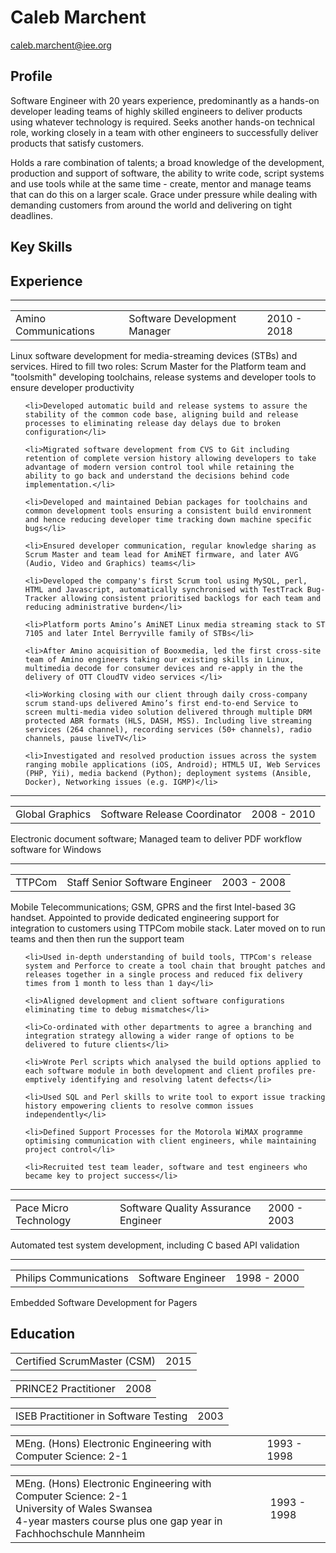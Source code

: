 Caleb Marchent
==
caleb.marchent@iee.org

Profile
--
Software Engineer with 20 years experience, predominantly as a hands-on developer leading teams of highly skilled engineers to deliver products using whatever technology is required. Seeks another hands-on technical role, working closely in a team with other engineers to successfully deliver products that satisfy customers.

Holds a rare combination of talents; a broad knowledge of the development, production and support of software, the ability to write code, script systems and use tools while at the same time - create, mentor and manage teams that can do this on a larger scale. Grace under pressure while dealing with demanding customers from around the world and delivering on tight deadlines.

Key Skills
--

Experience
--

<hr>
<table>
<tr><td>Amino Communications<td class="role_title">Software Development Manager<td class="date">2010 - 2018</td>
</table>

<p>Linux software development for media-streaming devices (STBs) and services. Hired to fill two roles: Scrum Master for the Platform team and "toolsmith" developing toolchains, release systems and developer tools to ensure developer productivity</p>


<ul>

    <li>Developed automatic build and release systems to assure the stability of the common code base, aligning build and release processes to eliminating release day delays due to broken configuration</li>

    <li>Migrated software development from CVS to Git including retention of complete version history allowing developers to take advantage of modern version control tool while retaining the ability to go back and understand the decisions behind code implementation.</li>

    <li>Developed and maintained Debian packages for toolchains and common development tools ensuring a consistent build environment and hence reducing developer time tracking down machine specific bugs</li>

    <li>Ensured developer communication, regular knowledge sharing as Scrum Master and team lead for AmiNET firmware, and later AVG (Audio, Video and Graphics) teams</li>

    <li>Developed the company's first Scrum tool using MySQL, perl, HTML and Javascript, automatically synchronised with TestTrack Bug-Tracker allowing consistent prioritised backlogs for each team and reducing administrative burden</li>

    <li>Platform ports Amino’s AmiNET Linux media streaming stack to ST 7105 and later Intel Berryville family of STBs</li>

    <li>After Amino acquisition of Booxmedia, led the first cross-site team of Amino engineers taking our existing skills in Linux, multimedia decode for consumer devices and re-apply in the the delivery of OTT CloudTV video services </li>

    <li>Working closing with our client through daily cross-company scrum stand-ups delivered Amino’s first end-to-end Service to screen multi-media video solution delivered through multiple DRM protected ABR formats (HLS, DASH, MSS). Including live streaming services (264 channel), recording services (50+ channels), radio channels, pause liveTV</li>

    <li>Investigated and resolved production issues across the system ranging mobile applications (iOS, Android); HTML5 UI, Web Services (PHP, Yii), media backend (Python); deployment systems (Ansible, Docker), Networking issues (e.g. IGMP)</li>

</ul>

<hr>
<table>
<tr><td>Global Graphics<td class="role_title">Software Release Coordinator<td class="date">2008 - 2010</td>
</table>

<p>Electronic document software; Managed team to deliver PDF workflow software for Windows</p>


<ul>

</ul>

<hr>
<table>
<tr><td>TTPCom<td class="role_title">Staff Senior Software Engineer<td class="date">2003 - 2008</td>
</table>

<p>Mobile Telecommunications; GSM, GPRS and the first Intel-based 3G handset. Appointed to provide dedicated engineering support for integration to customers using TTPCom mobile stack. Later moved on to run teams and then then run the support team</p>


<ul>

    <li>Used in-depth understanding of build tools, TTPCom's release system and Perforce to create a tool chain that brought patches and releases together in a single process and reduced fix delivery times from 1 month to less than 1 day</li>

    <li>Aligned development and client software configurations eliminating time to debug mismatches</li>

    <li>Co-ordinated with other departments to agree a branching and integration strategy allowing a wider range of options to be delivered to future clients</li>

    <li>Wrote Perl scripts which analysed the build options applied to each software module in both development and client profiles pre-emptively identifying and resolving latent defects</li>

    <li>Used SQL and Perl skills to write tool to export issue tracking history empowering clients to resolve common issues independently</li>

    <li>Defined Support Processes for the Motorola WiMAX programme optimising communication with client engineers, while maintaining project control</li>

    <li>Recruited test team leader, software and test engineers who became key to project success</li>

</ul>

<hr>
<table>
<tr><td>Pace Micro Technology<td class="role_title">Software Quality Assurance Engineer<td class="date">2000 - 2003</td>
</table>

<p>Automated test system development, including C based API validation</p>


<ul>

</ul>

<hr>
<table>
<tr><td>Philips Communications<td class="role_title">Software Engineer<td class="date">1998 - 2000</td>
</table>

<p>Embedded Software Development for Pagers</p>


<ul>

</ul>

Education
--

<table>
    <tr><td>Certified ScrumMaster (CSM)<td class="date">2015</td>
</table>

<table>
    <tr><td>PRINCE2 Practitioner<td class="date">2008</td>
</table>

<table>
    <tr><td>ISEB Practitioner in Software Testing<td class="date">2003</td>
</table>

<table>
    <tr><td>MEng. (Hons) Electronic Engineering with Computer Science: 2-1<td class="date">1993 - 1998</td>
</table>

<table>
    <tr>
        <td>
MEng. (Hons) Electronic Engineering with Computer Science: 2-1 <br>
University of Wales Swansea <br>
4-year masters course plus one gap year in Fachhochschule Mannheim
        <td class="date">
        1993 - 1998</td>
    </tr>
</table>
</body>